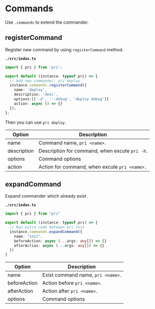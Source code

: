 # Commands

Use `.commands` to extend the commander.

## registerCommand

Register new command by using `registerCommand` method.

**`./src/index.ts`**

```typescript
import { pri } from 'pri';

export default (instance: typeof pri) => {
  // Add new commander: pri deploy
  instance.commands.registerCommand({
    name: 'deploy',
    description: 'desc',
    options:[['-d', '--debug', 'deploy debug']]
    action: async () => {}
  });
};
```

Then you can use `pri deploy`.

| Option      | Description                                    |
| ----------- | ---------------------------------------------- |
| name        | Command name, `pri <name>`.                    |
| description | Description for command, when excute `pri -h`. |
| options     | Command options                                |
| action      | Action for command, when excute `pri <name>.`  |

## expandCommand

Expand commander which already exist.

**`./src/index.ts`**

```typescript
import { pri } from "pri"

export default (instance: typeof pri) => {
  // Run extra code between pri init
  instance.commands.expandCommand({
    name: "init",
    beforeAction: async (...args: any[]) => {}
    afterAction: async (...args: any[]) => {}
  })
}
```

| Option       | Description                       |
| ------------ | --------------------------------- |
| name         | Exist command name, `pri <name>`. |
| beforeAction | Action before `pri <name>`.       |
| afterAction  | Action after `pri <name>`.        |
| options      | Command options                   |
